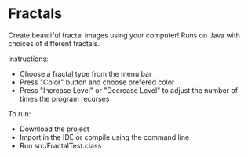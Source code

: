 # Fractals
Create beautiful fractal images using your computer! Runs on Java with choices of different fractals. 

Instructions:
  - Choose a fractal type from the menu bar
  - Press "Color" button and choose prefered color
  - Press "Increase Level" or "Decrease Level" to adjust the number of times the program recurses

To run:
  - Download the project
  - Import in the IDE or compile using the command line
  - Run src/FractalTest.class
